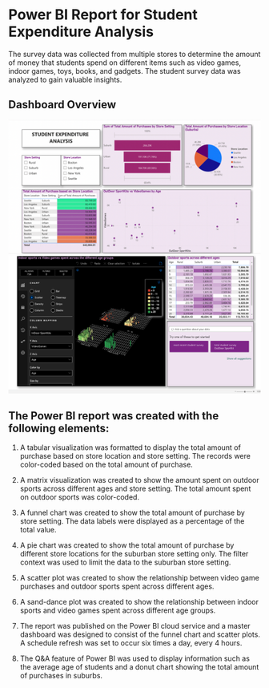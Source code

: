 # Power BI Report for Student Expenditure Analysis

The survey data was collected from multiple stores to determine the amount of money that students spend on different items such as video games, indoor games, toys, books, and gadgets. The student survey data was analyzed to gain valuable insights.



## Dashboard Overview
![Dashboard page 1](student1.png)
![Dashboard page 2](student2.png)


## The Power BI report was created with the following elements:

1. A tabular visualization was formatted to display the total amount of purchase based on store location and store setting. The records were color-coded based on the total amount of purchase.

2. A matrix visualization was created to show the amount spent on outdoor sports across different ages and store setting. The total amount spent on outdoor sports was color-coded.

3. A funnel chart was created to show the total amount of purchase by store setting. The data labels were displayed as a percentage of the total value.

4. A pie chart was created to show the total amount of purchase by different store locations for the suburban store setting only. The filter context was used to limit the data to the suburban store setting.

5. A scatter plot was created to show the relationship between video game purchases and outdoor sports spent across different ages.

6. A sand-dance plot was created to show the relationship between indoor sports and video games spent across different age groups.

7. The report was published on the Power BI cloud service and a master dashboard was designed to consist of the funnel chart and scatter plots. A schedule refresh was set to occur six times a day, every 4 hours.

8. The Q&A feature of Power BI was used to display information such as the average age of students and a donut chart showing the total amount of purchases in suburbs.
